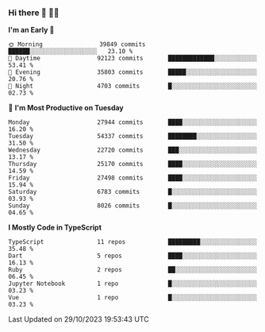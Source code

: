 ### Hi there 👋 🧑‍💻



<!--START_SECTION:waka-->
**I'm an Early 🐤** 

```text
🌞 Morning                39849 commits       ██████░░░░░░░░░░░░░░░░░░░   23.10 % 
🌆 Daytime                92123 commits       █████████████░░░░░░░░░░░░   53.41 % 
🌃 Evening                35803 commits       █████░░░░░░░░░░░░░░░░░░░░   20.76 % 
🌙 Night                  4703 commits        █░░░░░░░░░░░░░░░░░░░░░░░░   02.73 % 
```
📅 **I'm Most Productive on Tuesday** 

```text
Monday                   27944 commits       ████░░░░░░░░░░░░░░░░░░░░░   16.20 % 
Tuesday                  54337 commits       ████████░░░░░░░░░░░░░░░░░   31.50 % 
Wednesday                22720 commits       ███░░░░░░░░░░░░░░░░░░░░░░   13.17 % 
Thursday                 25170 commits       ████░░░░░░░░░░░░░░░░░░░░░   14.59 % 
Friday                   27498 commits       ████░░░░░░░░░░░░░░░░░░░░░   15.94 % 
Saturday                 6783 commits        █░░░░░░░░░░░░░░░░░░░░░░░░   03.93 % 
Sunday                   8026 commits        █░░░░░░░░░░░░░░░░░░░░░░░░   04.65 % 
```


**I Mostly Code in TypeScript** 

```text
TypeScript               11 repos            █████████░░░░░░░░░░░░░░░░   35.48 % 
Dart                     5 repos             ████░░░░░░░░░░░░░░░░░░░░░   16.13 % 
Ruby                     2 repos             ██░░░░░░░░░░░░░░░░░░░░░░░   06.45 % 
Jupyter Notebook         1 repo              █░░░░░░░░░░░░░░░░░░░░░░░░   03.23 % 
Vue                      1 repo              █░░░░░░░░░░░░░░░░░░░░░░░░   03.23 % 
```




 Last Updated on 29/10/2023 19:53:43 UTC
<!--END_SECTION:waka-->


